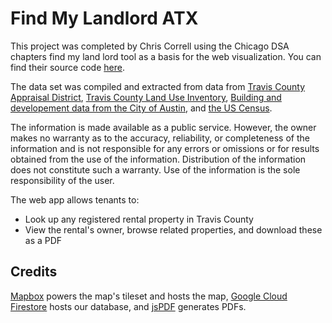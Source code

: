 # Find My Landlord ATX
This project was completed by Chris Correll using the Chicago DSA chapters find my land lord tool as a basis for the web visualization. You can find their source code [here](https://github.com/ChicagoDSA/find-my-landlord).

The data set was compiled and extracted from data from [Travis County Appraisal District](https://www.traviscad.org/reports-request/), [Travis County Land Use Inventory](https://data.austintexas.gov/Locations-and-Maps/Land-Use-Inventory-Detailed/fj9m-h5qy), [Building and developement data from the City of Austin](https://data.austintexas.gov/Building-and-Development/Land-Database-2016/nuca-fzpt), and [the US Census](https://geocoding.geo.census.gov/). 

The information is made available as a public service. However, the owner makes no warranty as to the accuracy, reliability, or completeness of the information and is not responsible for any errors or omissions or for results obtained from the use of the information. Distribution of the information does not constitute such a warranty. Use of the information is the sole responsibility of the user.

The web app allows tenants to:
- Look up any registered rental property in Travis County
- View the rental's owner, browse related properties, and download these as a PDF

## Credits
[Mapbox](https://www.mapbox.com/) powers the map's tileset and hosts the map, [Google Cloud Firestore](https://firebase.google.com/docs/firestore) hosts our database, and [jsPDF](https://github.com/MrRio/jsPDF) generates PDFs.
